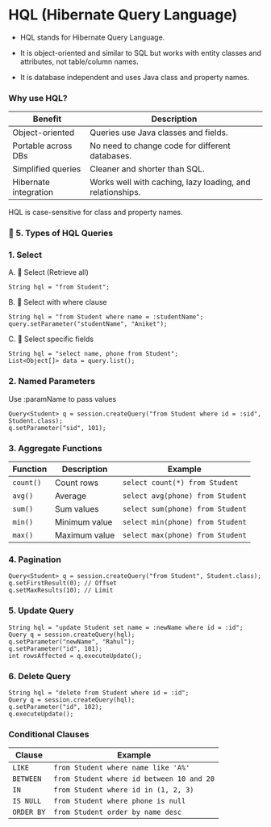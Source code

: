 # HQL (Hibernate Query Language)
* HQL stands for Hibernate Query Language.


* It is object-oriented and similar to SQL but works with entity classes and attributes, not table/column names.


* It is database independent and uses Java class and property names.

### Why use HQL?

| Benefit                | Description                                               |
|------------------------|-----------------------------------------------------------|
|  Object-oriented       | Queries use Java classes and fields.                      |
|  Portable across DBs  | No need to change code for different databases.           |
|  Simplified queries   | Cleaner and shorter than SQL.                             |
|  Hibernate integration | Works well with caching, lazy loading, and relationships. |

HQL is case-sensitive for class and property names.

### 🔸 5. Types of HQL Queries

### 1. Select 
A. 📘 Select (Retrieve all)

    String hql = "from Student";

B. 📘 Select with where clause

    String hql = "from Student where name = :studentName";
    query.setParameter("studentName", "Aniket");

C. 📘 Select specific fields

    String hql = "select name, phone from Student";
    List<Object[]> data = query.list();

### 2. Named Parameters
Use :paramName to pass values

    Query<Student> q = session.createQuery("from Student where id = :sid", Student.class);
    q.setParameter("sid", 101);

### 3. Aggregate Functions
| Function  | Description   | Example                          |
|-----------|---------------|----------------------------------|
| `count()` | Count rows    | `select count(*) from Student`   |
| `avg()`   | Average       | `select avg(phone) from Student` |
| `sum()`   | Sum values    | `select sum(phone) from Student` |
| `min()`   | Minimum value | `select min(phone) from Student` |
| `max()`   | Maximum value | `select max(phone) from Student` |


### 4. Pagination

    Query<Student> q = session.createQuery("from Student", Student.class);
    q.setFirstResult(0); // Offset
    q.setMaxResults(10); // Limit

### 5. Update Query

    String hql = "update Student set name = :newName where id = :id";
    Query q = session.createQuery(hql);
    q.setParameter("newName", "Rahul");
    q.setParameter("id", 101);
    int rowsAffected = q.executeUpdate();

### 6. Delete Query

    String hql = "delete from Student where id = :id";
    Query q = session.createQuery(hql);
    q.setParameter("id", 102);
    q.executeUpdate();

### Conditional Clauses
| Clause     | Example                                   |
|------------|-------------------------------------------|
| `LIKE`     | `from Student where name like 'A%'`       |
| `BETWEEN`  | `from Student where id between 10 and 20` |
| `IN`       | `from Student where id in (1, 2, 3)`      |
| `IS NULL`  | `from Student where phone is null`        |
| `ORDER BY` | `from Student order by name desc`         |

